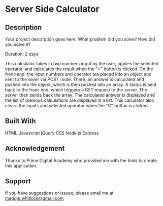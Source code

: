 # Server Side Calculator

## Description

Your project description goes here. What problem did you solve? How did you solve it?

Duration: 2 days

This calculator takes in two numbers input by the user, applies the selected operator, and calculates the result when the "=" button is clicked. On the front-end, the input numbers and operator are placed into an object and sent to the sever via POST route. There, an answer is calculated and pushed into the object, which is then pushed into an array. A status is sent back to the front-end, which triggers a GET request to the server. The server then sends back the array. The calculated answer is displayed and the list of previous calculations are displayed in a list. This calculator also clears the inputs and selected operator when the "C" button is clicked.

## Built With

HTML
Javascript
jQuery
CSS
Node.js
Express

## Acknowledgement

Thanks to Prime Digital Academy who provided me with the tools to create this application.

## Support

If you have suggestions or issues, please email me at maggie.whitlock@gmail.com